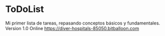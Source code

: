 # ToDoList
Mi primer lista de tareas, repasando conceptos básicos y fundamentales.
Version 1.0 Online https://diver-hospitals-85050.bitballoon.com
